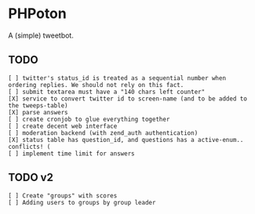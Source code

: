 PHPoton
=======
A (simple) tweetbot.


TODO
-----------

    [ ] twitter's status_id is treated as a sequential number when ordering replies. We should not rely on this fact.
    [ ] submit textarea must have a "140 chars left counter"
    [X] service to convert twitter id to screen-name (and to be added to the tweeps-table)
    [X] parse answers
    [ ] create cronjob to glue everything together
    [ ] create decent web interface
    [ ] moderation backend (with zend_auth authentication)
    [X] status table has question_id, and questions has a active-enum.. conflicts! (
    [ ] implement time limit for answers

TODO v2
------------
    [ ] Create "groups" with scores
    [ ] Adding users to groups by group leader
